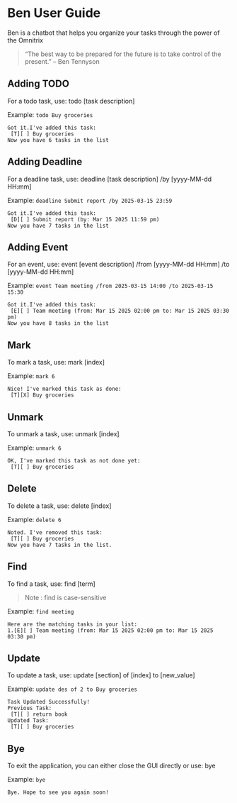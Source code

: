 # Ben User Guide

Ben is a chatbot that helps you organize your tasks
through the power of the Omnitrix

> “The best way to be prepared for the future is to take control of the present.”
> – Ben Tennyson

## Adding TODO

For a todo task, use: todo [task description]

Example: `todo Buy groceries`


```
Got it.I've added this task:
 [T][ ] Buy groceries
Now you have 6 tasks in the list
```

## Adding Deadline

For a deadline task, use: deadline [task description] /by [yyyy-MM-dd HH:mm]

Example: `deadline Submit report /by 2025-03-15 23:59`

```
Got it.I've added this task:
 [D][ ] Submit report (by: Mar 15 2025 11:59 pm)
Now you have 7 tasks in the list
```

## Adding Event

For an event, use: event [event description]
/from [yyyy-MM-dd HH:mm] /to [yyyy-MM-dd HH:mm]

Example: `event Team meeting /from 2025-03-15 14:00 /to 2025-03-15 15:30`

```
Got it.I've added this task:
 [E][ ] Team meeting (from: Mar 15 2025 02:00 pm to: Mar 15 2025 03:30 pm)
Now you have 8 tasks in the list
```

## Mark

To mark a task, use: mark [index]

Example: `mark 6`

```
Nice! I've marked this task as done:
 [T][X] Buy groceries
```

## Unmark

To unmark a task, use: unmark [index]

Example: `unmark 6`

```
OK, I've marked this task as not done yet:
 [T][ ] Buy groceries
```

## Delete

To delete a task, use: delete [index]

Example: `delete 6`

```
Noted. I've removed this task:
 [T][ ] Buy groceries
Now you have 7 tasks in the list.
```

## Find

To find a task, use: find [term]

> Note : find is case-sensitive

Example: `find meeting`

```
Here are the matching tasks in your list:
1.[E][ ] Team meeting (from: Mar 15 2025 02:00 pm to: Mar 15 2025 03:30 pm)
```

## Update

To update a task, use: update [section] of [index] to [new_value]

Example: `update des of 2 to Buy groceries`

```
Task Updated Successfully!
Previous Task:
 [T][ ] return book
Updated Task:
 [T][ ] Buy groceries
```

## Bye

To exit the application, you can either close the GUI directly or use: bye

Example: `bye`

```
Bye. Hope to see you again soon!
```